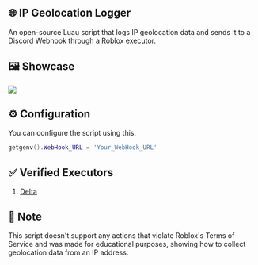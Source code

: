 ## 🌐 IP Geolocation Logger
An open-source Luau script that logs IP geolocation data and sends it to a Discord Webhook through a Roblox executor.

## 🖼️ Showcase
![](https://i.ibb.co.com/Mybs2cPL/Screenshot-2025-02-20-19-10-22-932-edit-com-discord.jpg)

## ⚙️ Configuration
You can configure the script using this.
```lua
getgenv().WebHook_URL = 'Your_WebHook_URL'
```

## ✅ Verified Executors
1. [Delta](https://deltaexploits.gg/)

## 📝 Note
This script doesn't support any actions that violate Roblox's Terms of Service and was made for educational purposes, showing how to collect geolocation data from an IP address.
